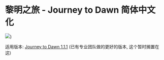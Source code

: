 # 黎明之旅 - Journey to Dawn 简体中文化
![](https://i.imgur.com/ZI4Soi8.png))

适用版本: [Journey to Dawn 1.1.1](https://www.curseforge.com/minecraft/modpacks/journey-to-dawn/files/5941153)
(已有专业团队做的更好的版本, 这个暂时搁置在这)
